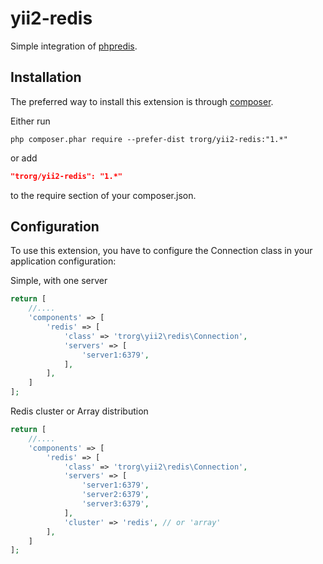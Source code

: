 # yii2-redis
Simple integration of [phpredis](https://github.com/phpredis/phpredis).

## Installation
The preferred way to install this extension is through [composer](http://getcomposer.org/download/).

Either run

```
php composer.phar require --prefer-dist trorg/yii2-redis:"1.*"
```

or add

```json
"trorg/yii2-redis": "1.*"
```

to the require section of your composer.json.


## Configuration

To use this extension, you have to configure the Connection class in your application configuration:

Simple, with one server
```php
return [
    //....
    'components' => [
        'redis' => [
            'class' => 'trorg\yii2\redis\Connection',
            'servers' => [
                'server1:6379',
            ],
        ],
    ]
];
```

Redis cluster or Array distribution
```php
return [
    //....
    'components' => [
        'redis' => [
            'class' => 'trorg\yii2\redis\Connection',
            'servers' => [
                'server1:6379',
                'server2:6379',
                'server3:6379',
            ],
            'cluster' => 'redis', // or 'array'
        ],
    ]
];
```

